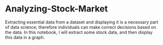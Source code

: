# Analyzing-Stock-Market
Extracting essential data from a dataset and displaying it is a necessary part of data science; therefore individuals can make correct decisions based on the data. In this notebook, I will extract some stock data, and then display this data in a graph.
